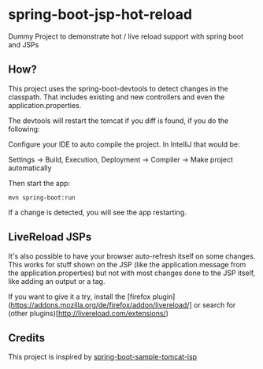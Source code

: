 # spring-boot-jsp-hot-reload
Dummy Project to demonstrate hot / live reload support with spring boot and JSPs


How?
---

This project uses the spring-boot-devtools to detect changes in the classpath.
That includes existing and new controllers and even the application.properties.

The devtools will restart the tomcat if you diff is found, if you do the following:

Configure your IDE to auto compile the project. In IntelliJ that would be:

Settings -> Build, Execution, Deployment -> Compiler -> Make project automatically

Then start the app:

    mvn spring-boot:run

If a change is detected, you will see the app restarting.


LiveReload JSPs
---------------

It's also possible to have your browser auto-refresh itself on some changes.
This works for stuff shown on the JSP (like the application.message from the application.properties)
but not with most changes done to the JSP itself, like adding an output or a tag.
 
If you want to give it a try, 
install the [firefox plugin](https://addons.mozilla.org/de/firefox/addon/livereload/] or search for (other plugins)[http://livereload.com/extensions/)



Credits
-------

This project is inspired by [spring-boot-sample-tomcat-jsp](https://github.com/spring-projects/spring-boot/tree/master/spring-boot-samples/spring-boot-sample-tomcat-jsp)
